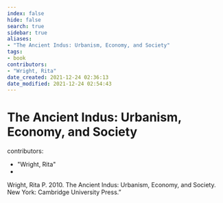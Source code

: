 ```yaml
---
index: false
hide: false
search: true
sidebar: true
aliases:
- "The Ancient Indus: Urbanism, Economy, and Society"
tags:
- book
contributors: 
- "Wright, Rita"
date_created: 2021-12-24 02:36:13
date_modified: 2021-12-24 02:54:43
---
```


# The Ancient Indus: Urbanism, Economy, and Society

contributors: 
- "Wright, Rita"
- 
Wright, Rita P. 2010. The Ancient Indus: Urbanism, Economy, and Society. New York: Cambridge University Press.”
